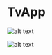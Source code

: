 # TvApp

![alt text](https://alisamadzadeh.ir/movie1.jpg)

![alt text](https://alisamadzadeh.ir/movie4.jpg)


